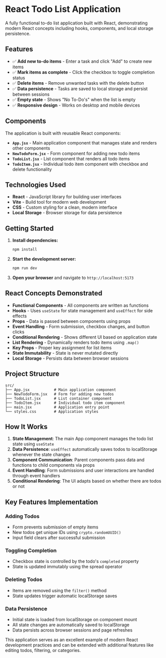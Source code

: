 # React Todo List Application

A fully functional to-do list application built with React, demonstrating modern React concepts including hooks, components, and local storage persistence.

## Features

- ✅ **Add new to-do items** - Enter a task and click "Add" to create new items
- ✅ **Mark items as complete** - Click the checkbox to toggle completion status
- ✅ **Delete items** - Remove unwanted tasks with the delete button
- ✅ **Data persistence** - Tasks are saved to local storage and persist between sessions
- ✅ **Empty state** - Shows "No To-Do's" when the list is empty
- ✅ **Responsive design** - Works on desktop and mobile devices

## Components

The application is built with reusable React components:

- **`App.jsx`** - Main application component that manages state and renders other components
- **`NewTodoForm.jsx`** - Form component for adding new todo items
- **`TodoList.jsx`** - List component that renders all todo items
- **`TodoItem.jsx`** - Individual todo item component with checkbox and delete functionality

## Technologies Used

- **React** - JavaScript library for building user interfaces
- **Vite** - Build tool for modern web development
- **CSS** - Custom styling for a clean, modern interface
- **Local Storage** - Browser storage for data persistence

## Getting Started

1. **Install dependencies:**
   ```bash
   npm install
   ```

2. **Start the development server:**
   ```bash
   npm run dev
   ```

3. **Open your browser** and navigate to `http://localhost:5173`

## React Concepts Demonstrated

- **Functional Components** - All components are written as functions
- **Hooks** - Uses `useState` for state management and `useEffect` for side effects
- **Props** - Data is passed between components using props
- **Event Handling** - Form submission, checkbox changes, and button clicks
- **Conditional Rendering** - Shows different UI based on application state
- **List Rendering** - Dynamically renders todo items using `.map()`
- **Key Props** - Proper key assignment for list items
- **State Immutability** - State is never mutated directly
- **Local Storage** - Persists data between browser sessions

## Project Structure

```
src/
├── App.jsx           # Main application component
├── NewTodoForm.jsx   # Form for adding new todos
├── TodoList.jsx      # List container component
├── TodoItem.jsx      # Individual todo item component
├── main.jsx          # Application entry point
└── styles.css        # Application styles
```

## How It Works

1. **State Management**: The main App component manages the todo list state using `useState`
2. **Data Persistence**: `useEffect` automatically saves todos to localStorage whenever the state changes
3. **Component Communication**: Parent components pass data and functions to child components via props
4. **Event Handling**: Form submissions and user interactions are handled through event handlers
5. **Conditional Rendering**: The UI adapts based on whether there are todos or not

## Key Features Implementation

### Adding Todos
- Form prevents submission of empty items
- New todos get unique IDs using `crypto.randomUUID()`
- Input field clears after successful submission

### Toggling Completion
- Checkbox state is controlled by the todo's `completed` property
- State is updated immutably using the spread operator

### Deleting Todos
- Items are removed using the `filter()` method
- State updates trigger automatic localStorage saves

### Data Persistence
- Initial state is loaded from localStorage on component mount
- All state changes are automatically saved to localStorage
- Data persists across browser sessions and page refreshes

This application serves as an excellent example of modern React development practices and can be extended with additional features like editing todos, filtering, or categories.
